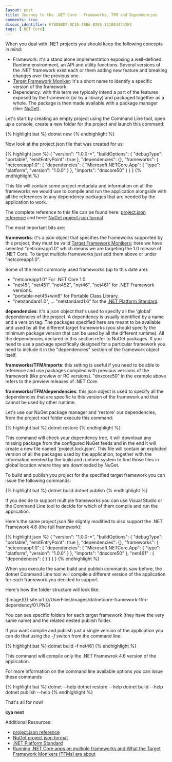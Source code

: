 ```yaml
---
layout: post
title: Journey to the .NET Core - Frameworks, TFM and Dependencies
comments: true
disqus_identifier: F78D08D7-DC1D-48BA-B2E5-1310034742F3
tags: [.NET Core]
---
```


When you deal with .NET projects you should keep the following concepts in mind:

- Framework: it's a stand alone implementation exposing a well-defined Runtime environment, an API and utility functions. Several versions of the .NET framework exist each or them adding new feature and breaking changes over the previous one.
- [Target Framework Moniker](https://docs.nuget.org/create/targetframeworks): it's a short name to identify a specific version of the framework. 
- Dependency: with this term we typically intend a part of the features exposed by the framework (or by a library) and packaged together as a whole. The package is then made available with a package manager (like: [NuGet](https://www.nuget.org/)).

Let's start by creating an empty project using the Command Line tool, open up a console, create a new folder for the project and launch this command:

{% highlight bat %}
dotnet new
{% endhighlight %}

Now look at the project.json file that was created for us:

{% highlight json %}
{
  "version": "1.0.0-*",
  "buildOptions": {
    "debugType": "portable",
    "emitEntryPoint": true
  },
  "dependencies": {},
  "frameworks": {
    "netcoreapp1.0": {
      "dependencies": {
        "Microsoft.NETCore.App": {
          "type": "platform",
          "version": "1.0.0"
        }
      },
      "imports": "dnxcore50"
    }
  }
}
{% endhighlight %}

This file will contain some project metadata and information on all the frameworks we would use to compile and run the application alongside with all the references to any dependency packages that are needed by the application to work.

The complete reference to this file can be found here: [project.json reference](https://docs.microsoft.com/it-it/dotnet/articles/core/tools/project-json) and here: [NuGet project.json format](https://docs.nuget.org/consume/projectjson-format)

The most important bits are:

__frameworks__: it's a json object that specifies the frameworks supported by this project, they must be valid [Target Framework Monikers](https://docs.nuget.org/create/targetframeworks); here we have selected "netcoreapp1.0" which means we are targeting the 1.0 release of .NET Core. To target multiple frameworks just add them above or under "netcoreapp1.0".

Some of the most commonly used frameworks (up to this date are):

- "netcoreapp1.0" For .NET Core 1.0.
- "net45", "net451", "net452", "net46", "net461" for .NET Framework versions.
- "portable-net45+win8" for Portable Class Library.
- "netstandard1.0", ... "netstandard1.6" for the [.NET Platform Standard](https://github.com/dotnet/corefx/blob/master/Documentation/architecture/net-platform-standard.md).

__dependencies__: it's a json object that's used to specify all the 'global' dependencies of the project. A dependency is usually identified by a name and a version tag. The packages specified here are meant to be available and used by all the different target frameworks (you should specify the minimum package version that can be used by all the different runtime). All the dependencies declared in this section refer to NuGet packages. If you need to use a package specifically designed for a particular framework you need to include it in the "dependencies" section of the framework object itself.

__frameworks/TFM/imports__: this setting is useful if you need to be able to reference and use packages compiled with previous versions of the framework (like preview or RC versions). "dnxcore50" in the example above refers to the preview releases of .NET Core.

__frameworks/TFM/dependencies__: this json object is used to specify all the dependencies that are specific to this version of the framework and that cannot be used by other runtime.

Let's use our NuGet package manager and 'restore' our dependencies, from the project root folder execute this command:

{% highlight bat %}
dotnet restore
{% endhighlight %}

This command will check your dependency tree, it will download any missing package from the configured NuGet feeds and in the end it will create a new file named 'project.lock.json'. This file will contain an exploded version of all the  packages used by the application, together with the information needed by the build and runtime system to find those files in global location where they are downloaded by NuGet.

To build and publish you project for the specified target framework you can issue the following commands:

{% highlight bat %}
dotnet build
dotnet publish
{% endhighlight %}

If you decide to support multiple frameworks you can use Visual Studio or the Command Line tool to decide for which of them compile and run the application.

Here's the same project.json file slightly modified to also support the .NET Framework 4.6 (the full framework):

{% highlight json %}
{
  "version": "1.0.0-*",
  "buildOptions": {
    "debugType": "portable",
    "emitEntryPoint": true
  },
  "dependencies": {},
  "frameworks": {
    "netcoreapp1.0": {
      "dependencies": {
        "Microsoft.NETCore.App": {
          "type": "platform",
          "version": "1.0.0"
        }
      },
      "imports": "dnxcore50"
    },
    "net461" : {
      "dependencies": {
      }
    }
  }
}
{% endhighlight %}

When you execute the same build and publish commands saw before, the dotnet Command Line tool will compile a different version of the application for each framework you decided to support.

Here's how the folder structure will look like:

![Image]({{ site.url }}/UserFiles/images/dotnetcore-framework-tfm-dependency/01.PNG)

You can see specific folders for each target framework (they have the very same name) and the related nested publish folder.

If you want compile and publish just a single version of the application you can do that using the _-f_ switch from the command line:

{% highlight bat %}
dotnet build -f net461
{% endhighlight %}

This command will compile only the .NET Framewrok 4.6 version of the application.

For more information on the command line available options you can issue these commands

{% highlight bat %}
dotnet --help
dotnet restore --help
dotnet build --help
dotnet publish --help
{% endhighlight %}

That's all for now!

__cya next__

Additional Resources:

- [project.json reference](https://docs.microsoft.com/it-it/dotnet/articles/core/tools/project-json)
- [NuGet project.json format](https://docs.nuget.org/consume/projectjson-format)
- [.NET Platform Standard](https://github.com/dotnet/corefx/blob/master/Documentation/architecture/net-platform-standard.md)
- [Running .NET Core apps on multiple frameworks and What the Target Framework Monikers (TFMs) are about](https://blogs.msdn.microsoft.com/cesardelatorre/2016/06/28/running-net-core-apps-on-multiple-frameworks-and-what-the-target-framework-monikers-tfms-are-about/)



